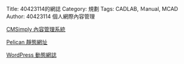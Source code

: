 Title: 40423114的網誌
Category: 規劃
Tags: CADLAB, Ｍanual, MCAD
Author: 40423114
個人網際內容管理

<!-- PELICAN_END_SUMMARY -->

<a href="http://cmsimply-g0910841123.rhcloud.com/">CMSimply 內容管理系統</a>

<a href="http://g0910841123.github.io/blog/post/">Pelican 靜態網址</a>

<a href="http://wp-g0910841123.rhcloud.com/">WordPress 動態網誌</a>

